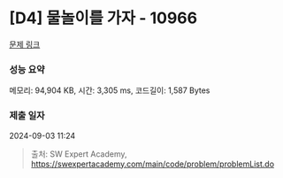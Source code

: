 # [D4] 물놀이를 가자 - 10966 

[문제 링크](https://swexpertacademy.com/main/code/problem/problemDetail.do?contestProbId=AXWXMZta-PsDFAST) 

### 성능 요약

메모리: 94,904 KB, 시간: 3,305 ms, 코드길이: 1,587 Bytes

### 제출 일자

2024-09-03 11:24



> 출처: SW Expert Academy, https://swexpertacademy.com/main/code/problem/problemList.do